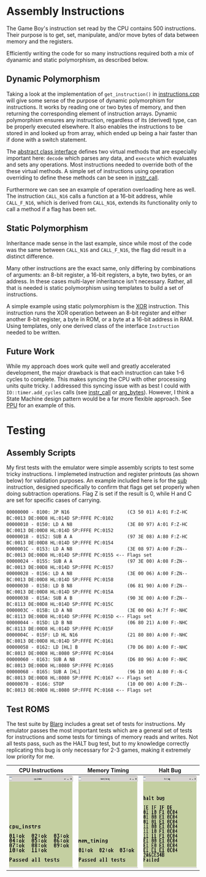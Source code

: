 # Assembly Instructions

The Game Boy's instruction set read by the CPU contains 500
instructions. Their purpose is to get, set, manipulate, and/or move
bytes of data between memory and the registers.

Efficiently writing the code for so many instructions required both a
mix of dyanamic and static polymorphism, as described below.

## Dynamic Polymorphism

Taking a look at the implementation of ```get_instruction()``` in
[instructions.cpp](instructions.cpp) will give some sense of the
purpose of dynamic polymorphism for instructions. It works by reading
one or two bytes of memory, and then returning the corresponding
element of instruction arrays. Dynamic polymorphism ensures any
instruction, regardless of its (derived) type, can be properly
executed elsewhere.  It also enables the instructions to be stored in
and looked up from array, which ended up being a hair faster than if
done with a switch statement.

The [abstract class interface](instr_interface.hpp) defines two
virtual methods that are especially important here: ```decode``` which
parses any data, and ```execute``` which evaluates and sets any
operations. Most instructions needed to override both of the these
virtual methods. A simple set of instructions using operation
overriding to define these methods can be seen in
[instr_call](instr_call.hpp).

Furthermore we can see an example of operation overloading here as
well.  The instruction ```CALL_N16``` calls a function at a 16-bit
address, while ```CALL_F_N16```, which is derived from ```CALL_N16```,
extends its functionality only to call a method if a flag has been
set.

## Static Polymorphism

Inheritance made sense in the last example, since while most of the
code was the same between ```CALL_N16``` and ```CALL_F_N16```, the
flag did result in a distinct difference.

Many other instructions are the exact same, only differing by
combinations of arguments: an 8-bit register, a 16-bit registers, a
byte, two bytes, or an address. In these cases multi-layer inheritance
isn't necessary. Rather, all that is needed is static polymorphism
using templates to build a set of instructions.

A simple example using static polymorphism is the [XOR](instr_xor.hpp)
instruction. This instruction runs the XOR operation between an 8-bit
register and either another 8-bit register, a byte in ROM, or a byte
at a 16-bit address in RAM. Using templates, only one derived class of
the interface ```Instruction``` needed to be written.

## Future Work

While my approach does work quite well and greatly accelerated
development, the major drawback is that each instruction can take 1-6
cycles to complete.  This makes syncing the CPU with other processing
units quite tricky. I addressed this syncing issue with as best I
could with ```IO::timer.add_cycles``` calls (see
[instr_call](instr.call.cpp) or [arg_bytes](arg_bytes.cpp)). However,
I think a State Machine design pattern would be a far more flexible
approach. See [PPU](../ppu) for an example of this.

# Testing

## Assembly Scripts

My first tests with the emulator were simple assembly scripts to test
some tricky instructions. I implemeted instruction and register
printouts (as shown below) for validation purposes. An example
included here is for the [sub](sub.asm) instruction, designed
specifically to confirm that flags get set properly when doing
subtraction operations. Flag Z is set if the result is 0, while H and
C are set for specific cases of carrying.

```
00000000 - 0100: JP N16                     (C3 50 01) A:01 F:Z-HC BC:0013 DE:00D8 HL:014D SP:FFFE PC:0102
00000010 - 0150: LD A N8                    (3E 80 97) A:01 F:Z-HC BC:0013 DE:00D8 HL:014D SP:FFFE PC:0152
00000018 - 0152: SUB A A                    (97 3E 08) A:80 F:Z-HC BC:0013 DE:00D8 HL:014D SP:FFFE PC:0154
0000001C - 0153: LD A N8                    (3E 08 97) A:00 F:ZN-- BC:0013 DE:00D8 HL:014D SP:FFFE PC:0155 <-- Flags set
00000024 - 0155: SUB A A                    (97 3E 00) A:08 F:ZN-- BC:0013 DE:00D8 HL:014D SP:FFFE PC:0157
00000028 - 0156: LD A N8                    (3E 00 06) A:00 F:ZN-- BC:0013 DE:00D8 HL:014D SP:FFFE PC:0158
00000030 - 0158: LD B N8                    (06 81 90) A:00 F:ZN-- BC:0013 DE:00D8 HL:014D SP:FFFE PC:015A
00000038 - 015A: SUB A B                    (90 3E 00) A:00 F:ZN-- BC:8113 DE:00D8 HL:014D SP:FFFE PC:015C
0000003C - 015B: LD A N8                    (3E 00 06) A:7f F:-NHC BC:8113 DE:00D8 HL:014D SP:FFFE PC:015D <-- Flags set
00000044 - 015D: LD B N8                    (06 80 21) A:00 F:-NHC BC:8113 DE:00D8 HL:014D SP:FFFE PC:015F
0000004C - 015F: LD HL N16                  (21 80 80) A:00 F:-NHC BC:8013 DE:00D8 HL:014D SP:FFFE PC:0161
00000058 - 0162: LD [HL] B                  (70 D6 80) A:00 F:-NHC BC:8013 DE:00D8 HL:8080 SP:FFFE PC:0164
00000060 - 0163: SUB A N8                   (D6 80 96) A:00 F:-NHC BC:8013 DE:00D8 HL:8080 SP:FFFE PC:0165
00000068 - 0165: SUB A [HL]                 (96 10 00) A:80 F:-N-C BC:8013 DE:00D8 HL:8080 SP:FFFE PC:0167 <-- Flags set
00000070 - 0166: STOP                       (10 00 00) A:00 F:ZN-- BC:8013 DE:00D8 HL:8080 SP:FFFE PC:0168 <-- Flags set
```

## Test ROMS

The test suite by [Blarg](https://github.com/retrio/gb-test-roms)
includes a great set of tests for instructions. My emulator passes the
most important tests which are a general set of tests for instructions
and some tests for timings of memory reads and writes. Not all tests
pass, such as the HALT bug test, but to my knowledge correctly
replicating this bug is only necessary for 2-3 games, making it
extremely low priority for me.

CPU Instructions | Memory Timing | Halt Bug
:---------------:|:-------------:|:-------:
<img src="../images/blargg_cpu_instr.png" height="240"> | <img src="../images/blargg_mem_timing.png" height="240"> | <img src="../images/blargg_halt_bug_fails.png" height="240">
